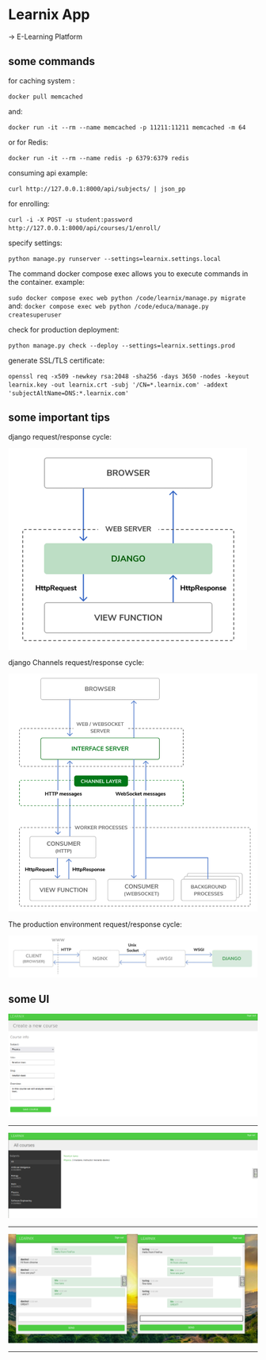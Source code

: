 # Learnix App

-> E-Learning Platform

## some commands


for caching system :

`docker pull memcached`

and:

`docker run -it --rm --name memcached -p 11211:11211 memcached -m 64`


or for Redis:

`docker run -it --rm --name redis -p 6379:6379 redis`

consuming api example:

`curl http://127.0.0.1:8000/api/subjects/ | json_pp`


for enrolling:

`curl -i -X POST -u student:password http://127.0.0.1:8000/api/courses/1/enroll/`

specify settings:

`python manage.py runserver --settings=learnix.settings.local`

The command docker compose exec allows you to execute commands in the container. example:

`sudo docker compose exec web python /code/learnix/manage.py migrate`
and:
`docker compose exec web python /code/educa/manage.py createsuperuser`

check for production deployment:

`python manage.py check --deploy --settings=learnix.settings.prod`

generate SSL/TLS certificate:

`openssl req -x509 -newkey rsa:2048 -sha256 -days 3650 -nodes -keyout learnix.key -out learnix.crt -subj '/CN=*.learnix.com' -addext 'subjectAltName=DNS:*.learnix.com'`

## some important tips

django request/response cycle:

![django req/res cycle](docs/django_cycle.png)

django Channels request/response cycle:

![django channels req/res cycle](docs/django_channels_cycle.png)

The production environment request/response cycle:

![ prod req/rest cycle ](docs/prod_req_cycle.png)


## some UI


![ui1](docs/ui1.png)

---

![ui2](docs/ui2.png)

---

![ui3](docs/ui3.png)

---